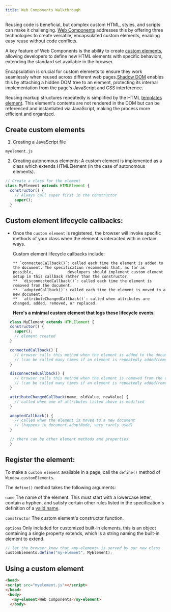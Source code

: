 ```yaml
---
title: Web Components Walkthrough
---
```


Reusing code is beneficial, but complex custom HTML, styles, and scripts can make it challenging. [Web Components](https://developer.mozilla.org/en-US/docs/Web/API/Web_Components#concepts_and_usage) addresses this by offering three technologies to create versatile, encapsulated custom elements, enabling easy reuse without code conflicts.

A key feature of Web Components is the ability to create [custom elements](https://javascript.info/custom-elements), allowing developers to define new HTML elements with specific behaviors, extending the standard set available in the browser.

Encapsulation is crucial for custom elements to ensure they work seamlessly when reused across different web pages.[Shadow DOM](https://javascript.info/shadow-dom) enables this by attaching a hidden DOM tree to an element, protecting its internal implementation from the page's JavaScript and CSS interference.

Reusing markup structures repeatedly is simplified by the HTML [templates element](https://javascript.info/template-element). This element's contents are not rendered in the DOM but can be referenced and instantiated via JavaScript, making the process more efficient and organized.

## Create custom elements

1. Creating a JavaScript file

  `myelement.js`

2. Creating autonomous elements: A custom element is implemented as a class which extends HTMLElement (in the case of autonomous elements).

  ```js
  // Create a class for the element
  class MyElement extends HTMLElement {
    constructor() {
      // Always call super first in the constructor
      super();
    }
  ```
## Custom element lifecycle callbacks: 
* Once the `custom element` is registered, the browser will invoke specific methods of your class when the element is interacted with in certain ways.

   Custom element lifecycle callbacks include:

      ** `connectedCallback()`: called each time the element is added to the document. The specification recommends that, as far as possible,               developers should implement custom element setup in this callback rather than the constructor.
      **  `disconnectedCallback()`: called each time the element is removed from the document.
      **  `adoptedCallback()`: called each time the element is moved to a new document.
      **  `attributeChangedCallback()`: called when attributes are changed, added, removed, or replaced.
  
   **Here's a minimal custom element that logs these lifecycle events**:
  
```js
  class MyElement extends HTMLElement {
  constructor() {
    super();
    // element created
  }

  connectedCallback() {
    // browser calls this method when the element is added to the document
    // (can be called many times if an element is repeatedly added/removed)
  }

  disconnectedCallback() {
    // browser calls this method when the element is removed from the document
    // (can be called many times if an element is repeatedly added/removed)
  }

  attributeChangedCallback(name, oldValue, newValue) {
    // called when one of attributes listed above is modified
  }

  adoptedCallback() {
    // called when the element is moved to a new document
    // (happens in document.adoptNode, very rarely used)
  }

  // there can be other element methods and properties
  }
```

## Register the element:

  To make a `custom element` available in a page, call the `define()` method of          `Window.customElements`.

  The `define()` method takes the following arguments:

  `name`
  The name of the element. This must start with a lowercase letter, contain a hyphen,    and satisfy certain other rules listed in the specification's definition of a [valid    name](https://html.spec.whatwg.org/multipage/custom-elements.html#valid-custom-element-name).

  `constructor`
  The custom element's constructor function.

  `options`
  Only included for customized built-in elements, this is an object containing a         single property extends, which is a string naming the built-in element to extend.

  ```js
  // let the browser know that <my-element> is served by our new class
  customElements.define("my-element", MyElement);
  ```
## Using a custom element

   ```html
   <head>
   <script src="myelement.js"></script>
   </head>
    <body>
      <my-element>Web Components</my-element>
     </body>
   
   ```
